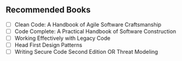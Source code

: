 ## Recommended Books

- [ ] Clean Code: A Handbook of Agile Software Craftsmanship
- [ ] Code Complete: A Practical Handbook of Software Construction
- [ ] Working Effectively with Legacy Code
- [ ] Head First Design Patterns
- [ ] Writing Secure Code Second Edition OR Threat Modeling
